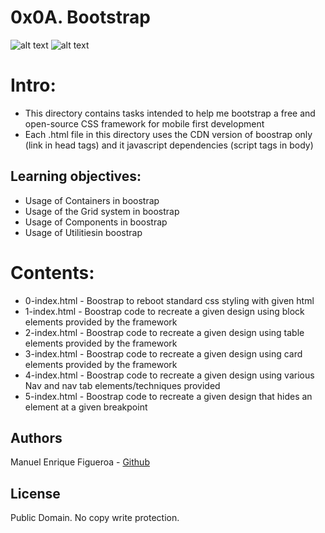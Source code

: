 # 0x0A. Bootstrap
![alt text](https://external-content.duckduckgo.com/iu/?u=https%3A%2F%2Fwww.holbertonschool.com%2Fholberton-logo-simple.png&f=1&nofb=1)
![alt text](https://duckduckgo.com/?t=ffab&q=bootstrap&iax=images&ia=images&iai=http%3A%2F%2Fobscureproblemsandgotchas.com%2Fwp-content%2Fuploads%2F2018%2F06%2Fbootstrap-stack-e1530246058846.png)

# Intro:
* This directory contains tasks intended to help me bootstrap a free and open-source CSS framework for mobile first development
* Each .html file in this directory uses the CDN version of boostrap only (link in head tags) and it javascript dependencies (script tags in body)

## Learning objectives: 

* Usage of Containers in boostrap
* Usage of the Grid system in boostrap
* Usage of Components in boostrap
* Usage of Utilitiesin boostrap


# Contents:
* 0-index.html - Boostrap to reboot standard css styling with given html
* 1-index.html - Boostrap code to recreate a given design using block elements provided by the framework
* 2-index.html - Boostrap code to recreate a given design using table elements provided by the framework
* 3-index.html - Boostrap code to recreate a given design using card elements provided by the framework
* 4-index.html - Boostrap code to recreate a given design using various Nav and nav tab elements/techniques provided
* 5-index.html - Boostrap code to recreate a given design that hides an element at a given breakpoint

## Authors
Manuel Enrique Figueroa - [Github](https://github.com/FicusCarica308)

## License
Public Domain. No copy write protection.
